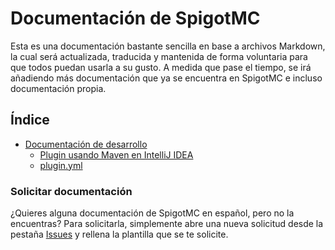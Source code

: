 # Documentación de SpigotMC
Esta es una documentación bastante sencilla en base a archivos Markdown, la cual será actualizada, traducida y mantenida de forma voluntaria para que todos puedan usarla a su gusto. A medida que pase el tiempo, se irá añadiendo más documentación que ya se encuentra en SpigotMC e incluso documentación propia.
## Índice
- [Documentación de desarrollo](https://github.com/ZafireStudios/spigot-docs-spanish/tree/main/development)
  - [Plugin usando Maven en IntelliJ IDEA](https://github.com/ZafireStudios/spigot-docs-spanish/blob/main/development/PLUGIN-MAVEN-INTELLIJ.md)
  - [plugin.yml](https://github.com/ZafireStudios/spigot-docs-spanish/blob/main/development/PLUGIN-YML.md)
### Solicitar documentación
¿Quieres alguna documentación de SpigotMC en español, pero no la encuentras? Para solicitarla, simplemente abre una nueva solicitud desde la pestaña [Issues](https://github.com/ZafireStudios/spigot-docs-spanish/issues) y rellena la plantilla que se te solicite.